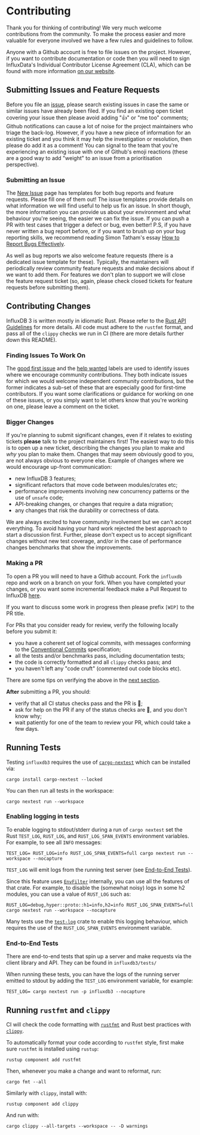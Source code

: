 # Contributing

Thank you for thinking of contributing! We very much welcome contributions from the community.
To make the process easier and more valuable for everyone involved we have a few rules and guidelines to follow.

Anyone with a Github account is free to file issues on the project.
However, if you want to contribute documentation or code then you will need to sign InfluxData's Individual Contributor License Agreement (CLA), which can be found with more information [on our website].

[on our website]: https://www.influxdata.com/legal/cla/

## Submitting Issues and Feature Requests

Before you file an [issue], please search existing issues in case the same or similar issues have already been filed.
If you find an existing open ticket covering your issue then please avoid adding "👍" or "me too" comments; Github notifications can cause a lot of noise for the project maintainers who triage the back-log.
However, if you have a new piece of information for an existing ticket and you think it may help the investigation or resolution, then please do add it as a comment!
You can signal to the team that you're experiencing an existing issue with one of Github's emoji reactions (these are a good way to add "weight" to an issue from a prioritisation perspective).

### Submitting an Issue

The [New Issue] page has templates for both bug reports and feature requests.
Please fill one of them out!
The issue templates provide details on what information we will find useful to help us fix an issue.
In short though, the more information you can provide us about your environment and what behaviour you're seeing, the easier we can fix the issue.
If you can push a PR with test cases that trigger a defect or bug, even better!
P.S, if you have never written a bug report before, or if you want to brush up on your bug reporting skills, we recommend reading Simon Tatham's essay [How to Report Bugs Effectively].

As well as bug reports we also welcome feature requests (there is a dedicated issue template for these).
Typically, the maintainers will periodically review community feature requests and make decisions about if we want to add them.
For features we don't plan to support we will close the feature request ticket (so, again, please check closed tickets for feature requests before submitting them).

[issue]: https://github.com/influxdata/influxdb/issues/new
[New Issue]: https://github.com/influxdata/influxdb/issues/new
[How to Report Bugs Effectively]: https://www.chiark.greenend.org.uk/~sgtatham/bugs.html

## Contributing Changes

InfluxDB 3 is written mostly in idiomatic Rust. Please refer to the [Rust API Guidelines][rust-api-guide] for more details.
All code must adhere to the `rustfmt` format, and pass all of the `clippy` checks we run in CI (there are more details further down this README).

[rust-api-guide]: https://rust-lang.github.io/api-guidelines/about.html

### Finding Issues To Work On

The [good first issue](https://github.com/influxdata/influxdb/issues?q=is%3Aopen+is%3Aissue+label%3Agood-first-issue) and the [help wanted](https://github.com/influxdata/influxdb/issues?q=is%3Aopen+is%3Aissue+label%3A%22help+wanted) labels are used to identify issues where we encourage community contributions.
They both indicate issues for which we would welcome independent community contributions, but the former indicates a sub-set of these that are especially good for first-time contributors.
If you want some clarifications or guidance for working on one of these issues, or you simply want to let others know that you're working on one, please leave a comment on the ticket.

[good first issue]: https://github.com/influxdata/influxdb/issues?q=is%3Aopen+is%3Aissue+label%3Agood-first-issue
[help wanted]: https://github.com/influxdata/influxdb/issues?q=is%3Aopen+is%3Aissue+label%3A%22help+wanted

### Bigger Changes

If you're planning to submit significant changes, even if it relates to existing tickets **please** talk to the project maintainers first!
The easiest way to do this is to open up a new ticket, describing the changes you plan to make and *why* you plan to make them. Changes that may seem obviously good to you, are not always obvious to everyone else.
Example of changes where we would encourage up-front communication:

* new InfluxDB 3 features;
* significant refactors that move code between modules/crates etc;
* performance improvements involving new concurrency patterns or the use of `unsafe` code;
* API-breaking changes, or changes that require a data migration;
* any changes that risk the durability or correctness of data.

We are always excited to have community involvement but we can't accept everything.
To avoid having your hard work rejected the best approach to start a discussion first.
Further, please don't expect us to accept significant changes without new test coverage, and/or in the case of performance changes benchmarks that show the improvements.

### Making a PR

To open a PR you will need to have a Github account.
Fork the `influxdb` repo and work on a branch on your fork.
When you have completed your changes, or you want some incremental feedback make a Pull Request to InfluxDB [here].

If you want to discuss some work in progress then please prefix `[WIP]` to the
PR title.

For PRs that you consider ready for review, verify the following locally before you submit it:

* you have a coherent set of logical commits, with messages conforming to the [Conventional Commits] specification;
* all the tests and/or benchmarks pass, including documentation tests;
* the code is correctly formatted and all `clippy` checks pass; and
* you haven't left any "code cruft" (commented out code blocks etc).

There are some tips on verifying the above in the [next section](#running-tests).

**After** submitting a PR, you should:

* verify that all CI status checks pass and the PR is 💚;
* ask for help on the PR if any of the status checks are 🔴, and you don't know why;
* wait patiently for one of the team to review your PR, which could take a few days.

[here]: https://github.com/influxdata/influxdb/compare
[Conventional Commits]: https://www.conventionalcommits.org/en/v1.0.0/

## Running Tests

Testing `influxdb3` requires the use of [`cargo-nextest`](https://nexte.st/) which can be installed
via:
```
cargo install cargo-nextest --locked
```

You can then run all tests in the workspace:

```shell
cargo nextest run --workspace
```

### Enabling logging in tests

To enable logging to stdout/stderr during a run of `cargo nextest` set the Rust `TEST_LOG`, `RUST_LOG`,
and `RUST_LOG_SPAN_EVENTS` environment variables. For example, to see all `INFO` messages:

```shell
TEST_LOG= RUST_LOG=info RUST_LOG_SPAN_EVENTS=full cargo nextest run --workspace --nocapture
```

`TEST_LOG` will emit logs from the running test server (see [End-to-End Tests](#end-to-end-tests)).

Since this feature uses [`EnvFilter`][env-filter] internally, you can use all the features of that
crate. For example, to disable the (somewhat noisy) logs in some h2 modules, you can use a value of
`RUST_LOG` such as:

```shell
RUST_LOG=debug,hyper::proto::h1=info,h2=info RUST_LOG_SPAN_EVENTS=full cargo nextest run --workspace --nocapture
```

Many tests use the [`test-log`](https://crates.io/crates/test-log) crate to enable this logging
behaviour, which requires the use of the `RUST_LOG_SPAN_EVENTS` environment variable.

[env-filter]: https://docs.rs/tracing-subscriber/0.2.15/tracing_subscriber/filter/struct.EnvFilter.html

### End-to-End Tests

There are end-to-end tests that spin up a server and make requests via the client library and API.
They can be found in `influxdb3/tests/`

When running these tests, you can have the logs of the running server emitted to stdout by adding
the `TEST_LOG` environment variable, for example:

```shell
TEST_LOG= cargo nextest run -p influxdb3 --nocapture
```

## Running `rustfmt` and `clippy`

CI will check the code formatting with [`rustfmt`] and Rust best practices with [`clippy`].

To automatically format your code according to `rustfmt` style, first make sure `rustfmt` is installed using `rustup`:

```shell
rustup component add rustfmt
```

Then, whenever you make a change and want to reformat, run:

```shell
cargo fmt --all
```

Similarly with `clippy`, install with:

```shell
rustup component add clippy
```

And run with:

```shell
cargo clippy --all-targets --workspace -- -D warnings
```

[`rustfmt`]: https://github.com/rust-lang/rustfmt
[`clippy`]: https://github.com/rust-lang/rust-clippy
